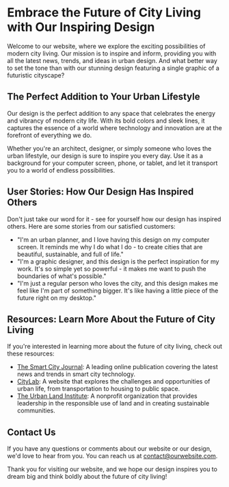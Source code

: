 <!--font:Dancing Script-->

# Embrace the Future of City Living with Our Inspiring Design

Welcome to our website, where we explore the exciting possibilities of modern city living. Our mission is to inspire and inform, providing you with all the latest news, trends, and ideas in urban design. And what better way to set the tone than with our stunning design featuring a single graphic of a futuristic cityscape?

## The Perfect Addition to Your Urban Lifestyle

Our design is the perfect addition to any space that celebrates the energy and vibrancy of modern city life. With its bold colors and sleek lines, it captures the essence of a world where technology and innovation are at the forefront of everything we do.

Whether you're an architect, designer, or simply someone who loves the urban lifestyle, our design is sure to inspire you every day. Use it as a background for your computer screen, phone, or tablet, and let it transport you to a world of endless possibilities.

## User Stories: How Our Design Has Inspired Others

Don't just take our word for it - see for yourself how our design has inspired others. Here are some stories from our satisfied customers:

- "I'm an urban planner, and I love having this design on my computer screen. It reminds me why I do what I do - to create cities that are beautiful, sustainable, and full of life."
- "I'm a graphic designer, and this design is the perfect inspiration for my work. It's so simple yet so powerful - it makes me want to push the boundaries of what's possible."
- "I'm just a regular person who loves the city, and this design makes me feel like I'm part of something bigger. It's like having a little piece of the future right on my desktop."

## Resources: Learn More About the Future of City Living

If you're interested in learning more about the future of city living, check out these resources:

- [The Smart City Journal](#smart-city-journal): A leading online publication covering the latest news and trends in smart city technology.
- [CityLab](#citylab): A website that explores the challenges and opportunities of urban life, from transportation to housing to public space.
- [The Urban Land Institute](#urban-land-institute): A nonprofit organization that provides leadership in the responsible use of land and in creating sustainable communities.

## Contact Us

If you have any questions or comments about our website or our design, we'd love to hear from you. You can reach us at [contact@ourwebsite.com](mailto:contact@ourwebsite.com).

Thank you for visiting our website, and we hope our design inspires you to dream big and think boldly about the future of city living!

<!--

Write me content for website with wallpaper which alt text is:

"A wallpaper with a single graphic of a futuristic cityscape, in a solid color such as orange or green."

The name/title of the page should not be 1:1 copy of the alt text but rather a real content of the website which is using this wallpaper.

- Use markdown format 
- Start with heading
- Heading should be short and concise
- The content should look like a real website 
- The website should not be about the wallpaper, wallpaper is just a related background
- Heading should be contain work "wallpaper" or "background"
- Include real sections like references, contact, user stories, etc. use things relevant to the page purpose.
- Feel free to use structure like headings, bullets, numbering, blockquotes, paragraphs, horizontal lines, etc.
- You can use formatting like bold or _italic_
- You can include UTF-8 emojis
- Links should be only #hash anchors (and you can refer to the document itself)
- Do not include images


---


# Discover the Future of City Living with our Futuristic Wallpaper

Welcome to our website, where we explore the exciting possibilities of modern city living. Our website is designed to inspire and inform, providing you with all the latest news, trends, and ideas in urban design. And what better way to set the tone than with our stunning wallpaper featuring a single graphic of a futuristic cityscape?

## The Perfect Background for Your Urban Lifestyle

Our wallpaper is the perfect addition to any space that celebrates the energy and vibrancy of modern city life. With its bold colors and sleek design, it captures the essence of a world where technology and innovation are at the forefront of everything we do.

Whether you're an architect, designer, or simply someone who loves the urban lifestyle, our wallpaper is sure to inspire you every day. Use it as a background for your computer screen, phone, or tablet, and let it transport you to a world of endless possibilities.

## User Stories: How Our Wallpaper Has Inspired Others

Don't just take our word for it - see for yourself how our wallpaper has inspired others. Here are some stories from our satisfied customers:

- "I'm an urban planner, and I love having this wallpaper on my computer screen. It reminds me why I do what I do - to create cities that are beautiful, sustainable, and full of life."
- "I'm a graphic designer, and this wallpaper is the perfect inspiration for my work. It's so simple yet so powerful - it makes me want to push the boundaries of what's possible."
- "I'm just a regular person who loves the city, and this wallpaper makes me feel like I'm part of something bigger. It's like having a little piece of the future right on my desktop."

## References: Learn More About the Future of City Living

If you're interested in learning more about the future of city living, check out these resources:

- [The Smart City Journal](#smart-city-journal): A leading online publication covering the latest news and trends in smart city technology.
- [CityLab](#citylab): A website that explores the challenges and opportunities of urban life, from transportation to housing to public space.
- [The Urban Land Institute](#urban-land-institute): A nonprofit organization that provides leadership in the responsible use of land and in creating sustainable communities.

## Contact Us

If you have any questions or comments about our website or our wallpaper, we'd love to hear from you. You can reach us at [contact@ourwebsite.com](mailto:contact@ourwebsite.com).

Thank you for visiting our website, and we hope our wallpaper inspires you to dream big and think boldly about the future of city living!


---


Heading should not include word "wallpaper". The website should not be about the wallpaper itself, wallpaper is just a related background, rewrite whole content.


---


# Embrace the Future of City Living with Our Inspiring Design

Welcome to our website, where we explore the exciting possibilities of modern city living. Our mission is to inspire and inform, providing you with all the latest news, trends, and ideas in urban design. And what better way to set the tone than with our stunning design featuring a single graphic of a futuristic cityscape?

## The Perfect Addition to Your Urban Lifestyle

Our design is the perfect addition to any space that celebrates the energy and vibrancy of modern city life. With its bold colors and sleek lines, it captures the essence of a world where technology and innovation are at the forefront of everything we do.

Whether you're an architect, designer, or simply someone who loves the urban lifestyle, our design is sure to inspire you every day. Use it as a background for your computer screen, phone, or tablet, and let it transport you to a world of endless possibilities.

## User Stories: How Our Design Has Inspired Others

Don't just take our word for it - see for yourself how our design has inspired others. Here are some stories from our satisfied customers:

- "I'm an urban planner, and I love having this design on my computer screen. It reminds me why I do what I do - to create cities that are beautiful, sustainable, and full of life."
- "I'm a graphic designer, and this design is the perfect inspiration for my work. It's so simple yet so powerful - it makes me want to push the boundaries of what's possible."
- "I'm just a regular person who loves the city, and this design makes me feel like I'm part of something bigger. It's like having a little piece of the future right on my desktop."

## Resources: Learn More About the Future of City Living

If you're interested in learning more about the future of city living, check out these resources:

- [The Smart City Journal](#smart-city-journal): A leading online publication covering the latest news and trends in smart city technology.
- [CityLab](#citylab): A website that explores the challenges and opportunities of urban life, from transportation to housing to public space.
- [The Urban Land Institute](#urban-land-institute): A nonprofit organization that provides leadership in the responsible use of land and in creating sustainable communities.

## Contact Us

If you have any questions or comments about our website or our design, we'd love to hear from you. You can reach us at [contact@ourwebsite.com](mailto:contact@ourwebsite.com).

Thank you for visiting our website, and we hope our design inspires you to dream big and think boldly about the future of city living!

-->
